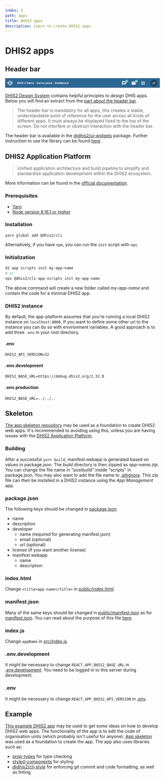 ```yaml
---
index: 3
path: apps
title: DHIS2 apps
description: Learn to create DHIS2 apps.
---
```


# DHIS2 apps

## Header bar
![Header bar][header-image]

[DHIS2 Design System][design-system] contains helpful principles to design DHIS apps. Below you will find an extract from the [part about the header bar][design-system-header].

>The header bar is mandatory for all apps, this creates a stable, understandable point of reference for the user across all kinds of different apps. It must always be displayed fixed to the top of the screen. Do not interfere or obstruct interaction with the header bar.

The header bar is available in the [@dhis2/ui-widgets][npm-widgets] package. Further instruction to use the library can be found [here][ui].

## DHIS2 Application Platform
>Unified application architecture and build pipeline to simplify and standardize application development within the DHIS2 ecosystem.

More information can be found in the [official documentation][app-platform-docs].

### Prerequisites
* [Yarn][yarn]
* [Node version 8.16.1 or higher][node]

### Installation
```
yarn global add @dhis2/cli
```

Alternatively, if you have `npm`, you can run the `init` script with `npx`.

### Initialization
```bash
d2 app scripts init my-app-name
# or
npx @dhis2/cli-app-scripts init my-app-name
```

The above command will create a new folder called *my-app-name* and contain
the code for a minimal DHIS2 app.

### DHIS2 instance
By default, the app-platform assumes that you're running a local DHIS2 instance on `localhost:8000`. If you want to define some other url to the instance you can do so with environment variables. A good approach is to add three `.env` in your root directory.
#### .env
```
DHIS2_API_VERSION=32
```
#### .env.development
```
DHIS2_BASE_URL=https://debug.dhis2.org/2.32.0
```
#### .env.production
```
DHIS2_BASE_URL=../../..
```


## Skeleton
[The app skeleton repository][skeleton] may be used as a foundation to create DHIS2 web apps. It's recommended to avoiding using this, unless you are having issues with the [DHIS2 Application Platform][app-platform].

### Building
After a successful `yarn build`, manifest.webapp is generated based on values in package.json. The *build* directory is then zipped as *app-name.zip*. You can change the file name in "postbuild" inside "scripts" in package.json. You may also want to add the file name to [.gitignore][skeleton-gitignore]. This zip file can then be installed in a DHIS2 instance using the *App Management* app.

### package.json
The following keys should be changed in [package.json][skeleton-package]:
* name
* description
* developer
    * name (required for generating manifest.json)
    * email (optional)
    * url (optional)
* license (if you want another license)
* manifest.webapp
    * name
    * description

### index.html
Change `<title>app-name</title>` in [public/index.html][skeleton-html].

### manifest.json
Many of the same keys should be changed in [public/manifest.json][skeleton-manifest] as for [manifest.json][apps-manifest]. You can read about the purpose of this file [here][google-manifest].

### index.js
Change `appName` in [src/index.js][skeleton-js].

### .env.development
It might be necessary to change `REACT_APP_DHIS2_BASE_URL` in [.env.development][skeleton-env-dev]. You need to be logged in to this server during development.

### .env
It might be necessary to change `REACT_APP_DHIS2_API_VERSION` in [.env][skeleton-env].

## Example
[This example DHIS2 app][example] may be used to get some ideas on how to develop DHIS2 web apps. The functionality of the app is to edit the code of organisation units (which probably isn't useful for anyone). [App skeleton][apps-skeleton] was used as a foundation to create the app. The app also uses libraries such as:
* [prop-types][prop-types] for type checking
* [styled-components][styled-components] for styling
* [@dhis2/cli-style][cli-style] for enforcing git commit and code formatting, as well as linting


[header-image]: images/headerbar.png
[design-system]: https://github.com/dhis2/design-system
[design-system-header]: https://github.com/dhis2/design-system/blob/master/organisms/header-bar.md
[npm-widgets]: https://www.npmjs.com/package/@dhis2/ui-widgets
[app-platform-docs]: https://platform.dhis2.nu/#/
[yarn]: https://yarnpkg.com/lang/en/docs/install/
[node]: https://nodejs.org/en/
[ui]: ../ui
[app-platform]: #dhis2-application-platform
[skeleton]: https://github.com/dhis2designlab/app-skeleton
[skeleton-gitignore]: https://github.com/dhis2designlab/app-skeleton/tree/master/.gitignore#L25
[skeleton-package]: https://github.com/dhis2designlab/app-skeleton/tree/master/package.json
[skeleton-html]: https://github.com/dhis2designlab/app-skeleton/tree/master/public/index.html#L38
[skeleton-manifest]: https://github.com/dhis2designlab/app-skeleton/tree/master/public/manifest.json
[apps-manifest]: #manifestjson
[google-manifest]: https://developers.google.com/web/fundamentals/web-app-manifest/
[skeleton-js]: https://github.com/dhis2designlab/app-skeleton/tree/master/src/index.js#L9
[skeleton-env-dev]: https://github.com/dhis2designlab/app-skeleton/tree/master/.env.development
[skeleton-env]: https://github.com/dhis2designlab/app-skeleton/tree/master/.env
[apps-skeleton]: #skeleton
[example]: https://github.com/dhis2designlab/app-example
[prop-types]: https://www.npmjs.com/package/prop-types
[styled-components]: https://www.styled-components.com/
[cli-style]: https://www.npmjs.com/package/@dhis2/cli-style